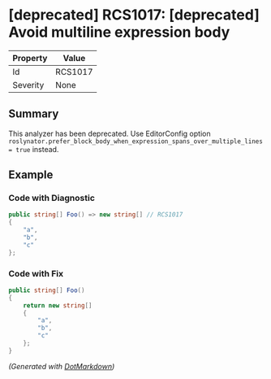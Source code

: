 # \[deprecated\] RCS1017: \[deprecated\] Avoid multiline expression body

| Property | Value   |
| -------- | ------- |
| Id       | RCS1017 |
| Severity | None    |

## Summary

This analyzer has been deprecated. Use EditorConfig option `roslynator.prefer_block_body_when_expression_spans_over_multiple_lines = true` instead.

## Example

### Code with Diagnostic

```csharp
public string[] Foo() => new string[] // RCS1017
{
    "a",
    "b",
    "c"
};
```

### Code with Fix

```csharp
public string[] Foo()
{
    return new string[]
    {
        "a",
        "b",
        "c"
    };
}
```


*\(Generated with [DotMarkdown](http://github.com/JosefPihrt/DotMarkdown)\)*